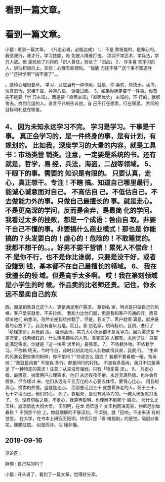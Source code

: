 # 看到一篇文章。

# 看到一篇文章。

小猿 : 看到一篇文章。 《凡走心者，必能达成》 1、 不是 靠技能的，是靠心的。我信我行，我才行。学习技能，难 免被人降维打击。 项羽不学武术，学兵法，学万人敌。但 是败给了刘邦的「识人善任」败给了「团战」 2、 许多喜 欢学习的人，貌似积极向上。实则：心理有些惆怅。 "我能 力还不够""这个事不知道咋办""还得学啊""搞不懂了"。。

。这种心理很要命。 学习，只应当有一种作用，就是，你 喜欢，你快乐。读书，快意恩仇，思接千载，神游八荒。 读着过瘾。 3、如果你确定要干一件事。你首先不是要「学 习未知」。而是要「直面未知」「直面优势」 未知的，不 行的，就都舍去，找到合适的人。直言不讳的告诉他，自 己不行在哪里，行在哪里。 共同的目标和利益在哪里。

## 4、 因为未知永远学习不完。 学习是学习。干事是干事。 真正会学习的，是一件终身的事，是有计划，有规划的。 比如我，深度学习的大量的内容，就是工具书：市场类营 销类。注意，一定要是系统的书。还有就是，哲学，易 经，兵法，海盗，二战等领域。 5、 干眼下的事。需要的 知识是有限的。 只要认真，走心，真正想干。专注！不瞎 搞。知道自己哪里最行，能诚心诚意面对自己。 不高估自 己。不低估自己。不去做能力外的事。只做自己最擅长的 事。就是走心。 不是更高深的学问，反而是舍弃，是最简 化的学问。 我看过太多的挫败，都是一个成语：咎由自 取。非要干自己不懂的事。非要搞什么商业模式！那也是 你能搞的？头发要白的！虐心的！危险的！不敢睡觉的。 我都不想干的。。。好男不要干营销！累死人不偿命！ 不 是你不行，也不是你比谁弱，只要是没干好，或者没赚到 钱，基本都不在自己最擅长的领域。 6、 我在我擅长的领 域。但是高手太多啊。 哎！我在篆刻领域是小学生的时 候。作品卖的比老师还贵。记住，你永远不是卖自己的东

西。而是销售自己这个人。更是满足用户需求。 篆刻名 家，特点是只做自己的风格，客户爱买就卖，不买拉倒。 我能力比他们弱，但是我和客户沟通的好，愿意倾听他们 的想法，虽然听完我给推翻了，但是，我听了。客户就很 满意，就把悬着的心放下了。我没有自以为是。而且。篆 刻名家，明码标价。我则，进行了「阶梯定价」从低到 高。 强弱高低，实力大小永远都不是竞争力。因为需求是 千差万变，姹紫嫣红的，什么审美趣味的人有。多变态的 人都有。永远记住：只要能满足需求。你就是「这一块需 求里的」最强音。 7、 不依赖外物。不依赖学习。不依赖 明天。今时今日，此时此刻此地此人此物此情此景，我就 行。 "生命的风暴会把你撕的粉碎，你不怕吗？"你该怎么 回应？ 看都不要看他一眼，告诉他："我就是风暴" 不是我 多行。都是同行的衬托。 不是我多高尚。我只不过是满足 了一种特定的需求！注意：从来没有强弱，只有「特定需 求」。 8、 凡走心者，最愿意，揣摩用户心理需求，他们 永远孜孜不倦。永远充满热情。也许会有惆怅。但会缓过 来。他们永远有千变万化的人心要去体悟。要将心比心。 用我的真心，换你的热情。这就是走心。 而那些活到三十 就想着养老的人。死于三十，七十才埋而已。他们的心， 死了。靠躯壳，是没有竞争力的。一碗大米饭就打发了。 9、没有切肤之痛，不走心，就算再聪明，也理解不到那个 层次。 为什么史玉柱，崩溃后能大彻大悟。 王阳明，在龙 场悟道？ 文王拘而演周易，仲尼厄尔做春秋？ 不到那个份 上，你就理解的不够深刻。不深刻，就「回响」不出来该 有的觉悟。 在大学，在书本上研究王阳明，终究只是「看 电视剧」的感觉。隔层纱看花。朦朦胧胧。 似是而非。似 懂非懂。

## 2018-09-16

评论区：

胖琪 : 自己写的吗？

小猿 : 开头说了，看到了一篇文章，觉得好分享。